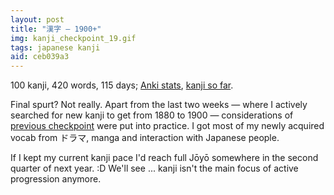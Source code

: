 ```yaml
---
layout: post
title: "漢字 — 1900+"
img: kanji_checkpoint_19.gif
tags: japanese kanji
aid: ceb039a3
---
```


100 kanji, 420 words, 115 days; [Anki stats](/assets/img/blog/anki_stats_150811.png), [kanji so far](/assets/dl/kanji_checkpoint_19).

Final spurt? Not really. Apart from the last two weeks — where I actively searched for new kanji to get from 1880 to 1900 — considerations of [previous checkpoint](/a/bd733663) were put into practice. I got most of my newly acquired vocab from <span class="mixlang"><span class="swap" swap="non animated Japanese TV series"><span class="inner">ドラマ</span></span></span>, manga and interaction with Japanese people.

If I kept my current kanji pace I'd reach full Jōyō somewhere in the second quarter of next year. :D We'll see ... kanji isn't the main focus of active progression anymore.